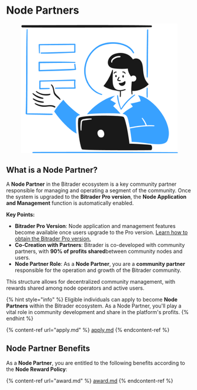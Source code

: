 # Node Partners

<figure><img src="../.gitbook/assets/Group (1).png" alt=""><figcaption></figcaption></figure>

## What is a Node Partner?

A **Node Partner** in the Bitrader ecosystem is a key community partner responsible for managing and operating a segment of the community. Once the system is upgraded to the **Bitrader Pro version**, the **Node Application and Management** function is automatically enabled.

**Key Points:**

* **Bitrader Pro Version**: Node application and management features become available once users upgrade to the Pro version. [Learn how to obtain the Bitrader Pro version.](../bitrader-introduction/bitrader-pro.md)
* **Co-Creation with Partners**: Bitrader is co-developed with community partners, with **90% of profits shared**between community nodes and users.
* **Node Partner Role**: As a **Node Partner**, you are a **community partner** responsible for the operation and growth of the Bitrader community.

This structure allows for decentralized community management, with rewards shared among node operators and active users.

{% hint style="info" %}
Eligible individuals can apply to become **Node Partners** within the Bitrader ecosystem. As a Node Partner, you'll play a vital role in community development and share in the platform's profits.
{% endhint %}

{% content-ref url="apply.md" %}
[apply.md](apply.md)
{% endcontent-ref %}

## Node Partner Benefits

As a **Node Partner**, you are entitled to the following benefits according to the **Node Reward Policy**:

{% content-ref url="award.md" %}
[award.md](award.md)
{% endcontent-ref %}
